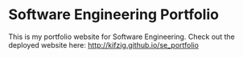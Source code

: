 # Software Engineering Portfolio
This is my portfolio website for Software Engineering.
Check out the deployed website here: http://kifzig.github.io/se_portfolio
